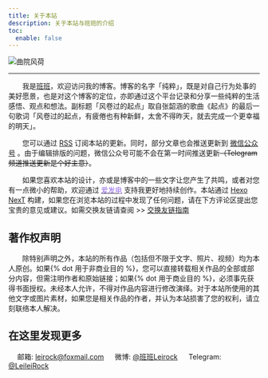```yaml
---
title: 关于本站
description: 关于本站与班班的介绍
toc:
  enable: false
---
```


![曲院风荷](https://web-1256060851.cos.ap-hongkong.myqcloud.com/pages/about/quyuanfenghe.jpg!650x)

* * *

　　我是[班班](https://dlzhang.com)，欢迎访问我的博客。博客的名字「纯粹」，既是对自己行为处事的美好愿景，也是对这个博客的定位，亦即通过这个平台记录和分享一些纯粹的生活感悟、观点和想法。副标题「风卷过的起点」取自张韶涵的歌曲《起点》的最后一句歌词「风卷过的起点，有疲倦也有种新鲜，太舍不得昨天，就去完成一个更幸福的明天」。

　　您可以通过 [<i class="fas fa-fw fa-rss"></i> RSS](/atom.xml) 订阅本站的更新。同时，部分文章也会推送更新到 <a class="fancybox fancybox.image" href="https://web-1256060851.cos.ap-hongkong.myqcloud.com/pages/about/wechat-channel.jpg" itemscope="" itemtype="http://schema.org/ImageObject" itemprop="url" data-fancybox="default" rel="default" title="微信公众号：班班碎碎念" data-caption="微信公众号：班班碎碎念"><i class="fab fa-fw fa-weixin"></i> 微信公众号</a> 。由于编辑排版的问题，微信公众号可能不会在第一时间推送更新~~（Telegram 频道推送更新是个好主意）~~。

　　如果您喜欢本站的设计，亦或是博客中的一些文字让您产生了共鸣，或者对您有一点微小的帮助，欢迎通过 [<font color=#946ce6><i class="fas fa-fw fa-bolt"></i>爱发电</font>](https://afdian.net/@leirock) 支持我更好地持续创作。本站通过 [Hexo](https://hexo.io) [NexT](https://theme-next.js.org) 构建，如果您在浏览本站的过程中发现了任何问题，请在下方评论区提出您宝贵的意见或建议。如需交换友链请查阅 >> [交换友链指南](/friends/guide/)

## 著作权声明

　　除特别声明之外，本站的所有作品（包括但不限于文字、照片、视频）均为本人原创。如果{% dot 用于非商业目的 %}，您可以直接转载相关作品的全部或部分内容，但需注明作者和原始链接；如果{% dot 用于商业目的 %}，必须事先获得书面授权。未经本人允许，不得对作品内容进行修改演绎。对于本站所使用的其他文字或图片素材，如果您是相关作品的作者，并认为本站损害了您的权利，请立刻联络本人解决。

## 在这里发现更多

　<i class="fas fa-fw fa-envelope"></i> 邮箱: leirock@foxmail.com
　<i class="fab fa-fw fa-weibo"></i> 微博: [@班班Leirock](https://weibo.com/leirock)
　<i class="fab fa-fw fa-telegram-plane"></i> Telegram: [@LeileiRock](https://t.me/LeileiRock)